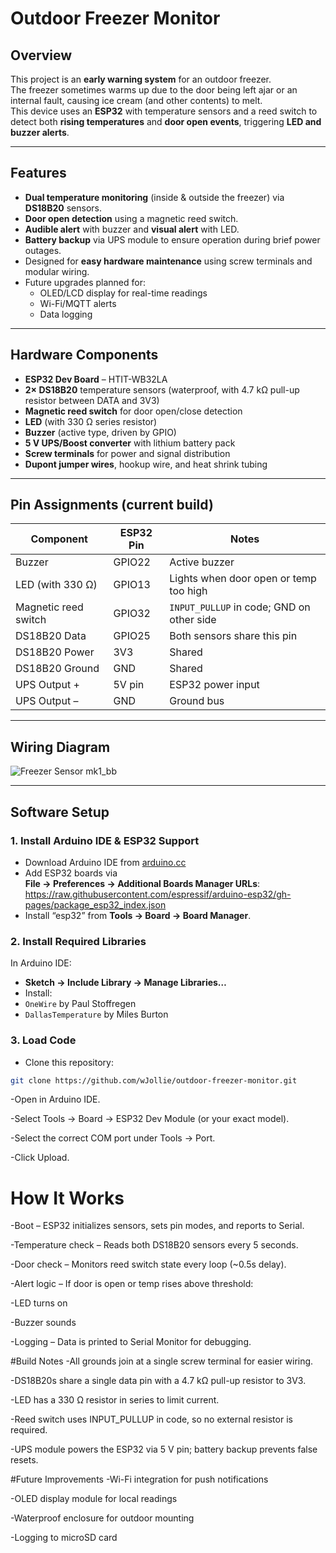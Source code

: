 # Outdoor Freezer Monitor

## Overview
This project is an **early warning system** for an outdoor freezer.  
The freezer sometimes warms up due to the door being left ajar or an internal fault, causing ice cream (and other contents) to melt.  
This device uses an **ESP32** with temperature sensors and a reed switch to detect both **rising temperatures** and **door open events**, triggering **LED and buzzer alerts**.

---

## Features
- **Dual temperature monitoring** (inside & outside the freezer) via **DS18B20** sensors.
- **Door open detection** using a magnetic reed switch.
- **Audible alert** with buzzer and **visual alert** with LED.
- **Battery backup** via UPS module to ensure operation during brief power outages.
- Designed for **easy hardware maintenance** using screw terminals and modular wiring.
- Future upgrades planned for:
  - OLED/LCD display for real-time readings
  - Wi-Fi/MQTT alerts
  - Data logging

---

## Hardware Components
- **ESP32 Dev Board** – HTIT-WB32LA
- **2× DS18B20** temperature sensors (waterproof, with 4.7 kΩ pull-up resistor between DATA and 3V3)
- **Magnetic reed switch** for door open/close detection
- **LED** (with 330 Ω series resistor)
- **Buzzer** (active type, driven by GPIO)
- **5 V UPS/Boost converter** with lithium battery pack
- **Screw terminals** for power and signal distribution
- **Dupont jumper wires**, hookup wire, and heat shrink tubing

---

## Pin Assignments (current build)
| Component           | ESP32 Pin | Notes |
|---------------------|-----------|-------|
| Buzzer              | GPIO22    | Active buzzer |
| LED (with 330 Ω)    | GPIO13    | Lights when door open or temp too high |
| Magnetic reed switch| GPIO32    | `INPUT_PULLUP` in code; GND on other side |
| DS18B20 Data        | GPIO25    | Both sensors share this pin |
| DS18B20 Power       | 3V3       | Shared |
| DS18B20 Ground      | GND       | Shared |
| UPS Output +        | 5V pin    | ESP32 power input |
| UPS Output –        | GND       | Ground bus |

---

## Wiring Diagram
![Freezer Sensor mk1_bb](https://github.com/user-attachments/assets/4d910350-78e9-47eb-bb75-cd98e599055e)

---

## Software Setup

### 1. Install Arduino IDE & ESP32 Support
- Download Arduino IDE from [arduino.cc](https://www.arduino.cc/en/software)
- Add ESP32 boards via  
  **File → Preferences → Additional Boards Manager URLs**: https://raw.githubusercontent.com/espressif/arduino-esp32/gh-pages/package_esp32_index.json  
- Install “esp32” from **Tools → Board → Board Manager**.

### 2. Install Required Libraries
In Arduino IDE:
- **Sketch → Include Library → Manage Libraries…**
- Install:
- `OneWire` by Paul Stoffregen
- `DallasTemperature` by Miles Burton

### 3. Load Code
- Clone this repository:
```bash
git clone https://github.com/wJollie/outdoor-freezer-monitor.git
```
-Open in Arduino IDE.

-Select Tools → Board → ESP32 Dev Module (or your exact model).

-Select the correct COM port under Tools → Port.

-Click Upload.

# How It Works
-Boot – ESP32 initializes sensors, sets pin modes, and reports to Serial.

-Temperature check – Reads both DS18B20 sensors every 5 seconds.

-Door check – Monitors reed switch state every loop (~0.5s delay).

-Alert logic – If door is open or temp rises above threshold:

-LED turns on

-Buzzer sounds

-Logging – Data is printed to Serial Monitor for debugging.

#Build Notes
-All grounds join at a single screw terminal for easier wiring.

-DS18B20s share a single data pin with a 4.7 kΩ pull-up resistor to 3V3.

-LED has a 330 Ω resistor in series to limit current.

-Reed switch uses INPUT_PULLUP in code, so no external resistor is required.

-UPS module powers the ESP32 via 5 V pin; battery backup prevents false resets.

#Future Improvements
-Wi-Fi integration for push notifications

-OLED display module for local readings

-Waterproof enclosure for outdoor mounting

-Logging to microSD card
